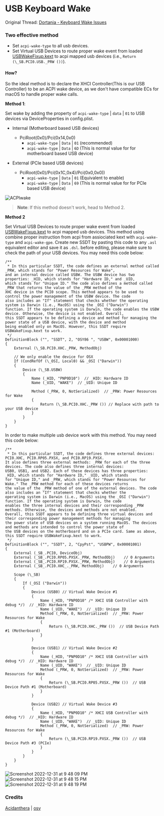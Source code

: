 # USB Keyboard Wake

Original Thread: [Dortania - Keyboard Wake Issues](https://dortania.github.io/OpenCore-Post-Install/usb/misc/keyboard.html#keyboard-wake-issues)

### Two effective method

- Set `acpi-wake-type` to all usb devices.
- Set Virtual USB Devices to route proper wake event from loaded [USBWakeFixup.kext](https://github.com/osy/USBWakeFixup) to acpi mapped usb devices (i.e., `Return (\_SB.PCI0.USB._PRW ())`).

#### How?

So the ideal method is to declare the XHCI Controller(This is our USB Controller) to be an ACPI wake device, as we don't have compatible ECs for macOS to handle proper wake calls.

**Method 1**: 

Set wake by adding the property of `acpi-wake-type` | `data` | `01` to USB devices via DeviceProperties in config.plist.

- Internal (Motherboard based USB devices)
  - PciRoot(0x0)/Pci(0x14,0x0)
    - `acpi-wake-type` | `Data` | `01` (recommended)
    - `acpi-wake-type` | `Data` | `6D` (This is normal value for for motherboard based USB device)

- External (PCIe based USB devices)
  - PciRoot(0x0)/Pci(0x1C,0x4)/Pci(0x0,0x0))
    - `acpi-wake-type` | `Data` | `01` (Equivalent to enable)
    - `acpi-wake-type` | `Data` | `69` (This is normal value for for PCIe based USB device)

![ACPIwake](https://user-images.githubusercontent.com/72515939/210158780-d2b7a60d-856f-4175-b67f-682c985fed84.png)

> **Note**: If this method doesn't work, head to Method 2.

**Method 2**

Set Virtual USB Devices to route proper wake event from loaded [USBWakeFixup.kext](https://github.com/osy/USBWakeFixup) to acpi mapped usb devices. This method using combine proper instruction from acpi from assiociated kext with `acpi-wake-type` and `acpi-wake-gpe`. Create new SSDT by pasting this code to any `.asl` equivalent editor and save it as `.dsl`. before editing, please make sure to check the path of your USB devices. You may need this code below:

```asl
/**
 * In this particular SSDT, the code defines an external method called _PRW, which stands for "Power Resources for Wake",
and an internal device called USBW. The USBW device has two properties: _HID, which stands for "Hardware ID," and _UID, 
which stands for "Unique ID." The code also defines a method called _PRW that returns the value of the _PRW method of the 
XHC device in the PCI0 scope. This method appears to be used to control the power management of the USBW device. The code
also includes an "If" statement that checks whether the operating system is Darwin (i.e., MacOS) using the _OSI ("Darwin")
function. If the operating system is Darwin, the code enables the USBW device. Otherwise, the device is not enabled. Overall, 
this SSDT appears to be defining a device and method for managing the power state of a USB device, with the device and method
being enabled only on MacOS. However, this SSDT require USBWakeFixup.kext to work.
 */
DefinitionBlock ("", "SSDT", 2, "OSY86 ", "USBW", 0x00001000)
{
    External (\_SB.PCI0.XHC._PRW, MethodObj)

    // We only enable the device for OSX
    If (CondRefOf (\_OSI, Local0) && _OSI ("Darwin"))
    {
        Device (\_SB.USBW)
        {
            Name (_HID, "PNP0D10")  // _HID: Hardware ID
            Name (_UID, "WAKE")  // _UID: Unique ID

            Method (_PRW, 0, NotSerialized)  // _PRW: Power Resources for Wake
            {
                Return (\_SB.PCI0.XHC._PRW ()) // Replace with path to your USB device
            }
        }
    }
}
```

In order to make multiple usb device work with this method. You may need this code below:

```asl
/**
 * In this particular SSDT, the code defines three external devices: PCI0.XHC, PCI0.RP05.PXSX, and PCI0.RP19.PXSX.
It also defines three external methods: _PRW for each of the three devices. The code also defines three internal devices:
USB0, USB1, and USB2. Each of these devices has three properties: _HID, which stands for "Hardware ID," _UID, which stands
for "Unique ID," and _PRW, which stands for "Power Resources for Wake." The _PRW method for each of these devices returns
the value of the _PRW method of one of the external devices. The code also includes an "If" statement that checks whether the
operating system is Darwin (i.e., MacOS) using the _OSI ("Darwin") function. If the operating system is Darwin, the code
enables the three internal devices and their corresponding _PRW methods. Otherwise, the devices and methods are not enabled.
Overall, this SSDT appears to be defining three virtual devices and their corresponding power management methods for managing
the power state of USB devices on a system running MacOS. The devices and methods are intended to control the power state of
the USB devices on the motherboard and on a PCIe card. Same as above, this SSDT require USBWakeFixup.kext to work.
 */
DefinitionBlock ("", "SSDT", 2, "CpyPst", "USBPW", 0x00001001)
{
    External (_SB_.PCI0, DeviceObj)
    External (_SB_.PCI0.RP05.PXSX._PRW, MethodObj)    // 0 Arguments
    External (_SB_.PCI0.RP19.PXSX._PRW, MethodObj)    // 0 Arguments
    External (_SB_.PCI0.XHC_._PRW, MethodObj)    // 0 Arguments

    Scope (\_SB)
    {
        If (_OSI ("Darwin"))
        {
            Device (USB0) // Virtual Wake Device #1
            {
                Name (_HID, "PNP0D10" /* XHCI USB Controller with debug */)  // _HID: Hardware ID
                Name (_UID, "WAKE")  // _UID: Unique ID
                Method (_PRW, 0, NotSerialized)  // _PRW: Power Resources for Wake
                {
                    Return (\_SB.PCI0.XHC._PRW ())  // USB Device Path #1 (Motherboard)
                }
            }

            Device (USB1) // Virtual Wake Device #2
            {
                Name (_HID, "PNP0D10" /* XHCI USB Controller with debug */)  // _HID: Hardware ID
                Name (_UID, "WAKE")  // _UID: Unique ID
                Method (_PRW, 0, NotSerialized)  // _PRW: Power Resources for Wake
                {
                    Return (\_SB.PCI0.RP05.PXSX._PRW ())  // USB Device Path #1 (Motherboard)
                }
            }

            Device (USB2) // Virtual Wake Device #3
            {
                Name (_HID, "PNP0D10" /* XHCI USB Controller with debug */)  // _HID: Hardware ID
                Name (_UID, "WAKE")  // _UID: Unique ID
                Method (_PRW, 0, NotSerialized)  // _PRW: Power Resources for Wake
                {
                    Return (\_SB.PCI0.RP19.PXSX._PRW ())  // USB Device Path #3 (PCIe)
                }
            }
        }
    }
}
```

![Screenshot 2022-12-31 at 9 48 09 PM](https://user-images.githubusercontent.com/72515939/210138919-1f6494d4-b0a6-4f56-8734-30687da97250.png)
![Screenshot 2022-12-31 at 9 48 15 PM](https://user-images.githubusercontent.com/72515939/210138921-26ad44fe-b1dd-4693-a2ce-bad248f9abba.png)
![Screenshot 2022-12-31 at 9 48 19 PM](https://user-images.githubusercontent.com/72515939/210138923-184a21bd-bbd8-4ce2-8b09-2d941fc6493f.png)

### Credits

[Acidanthera](https://github.com/acidanthera/) | [osy](https://github.com/osy)

